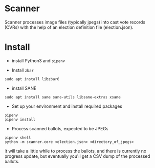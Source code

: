Scanner
=======

Scanner processes image files (typically jpegs) into cast vote records
(CVRs) with the help of an election definition file (election.json).

# Install

* install Python3 and `pipenv`

* Install `zbar`

```
sudo apt install libzbar0
```

* install SANE

```
sudo apt install sane sane-utils libsane-extras xsane
```

* Set up your environment and install required packages

```
pipenv
pipenv install
```

* Process scanned ballots, expected to be JPEGs

```
pipenv shell
python -m scanner.core <election.json> <directory_of_jpegs>
```

It will take a little while to process the ballots, and there is
currently no progress update, but eventually you'll get a CSV dump of
the processed ballots.

